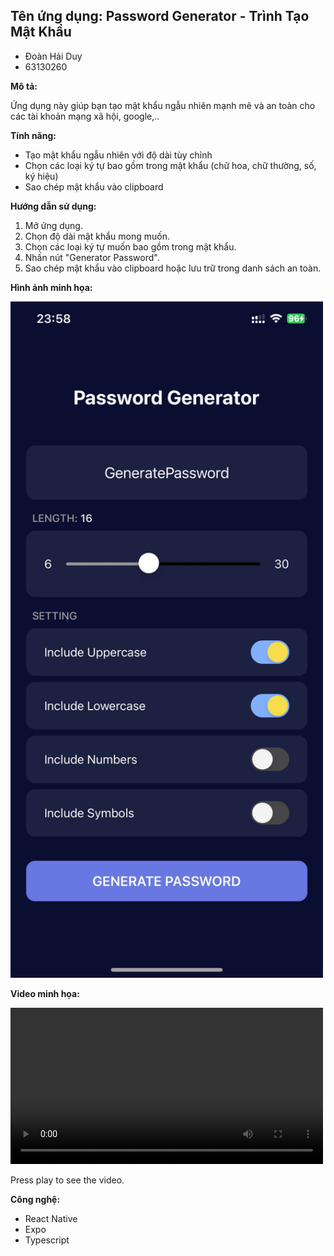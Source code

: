 ## Tên ứng dụng: Password Generator - Trình Tạo Mật Khẩu

-   Đoàn Hải Duy
-   63130260

**Mô tả:**

Ứng dụng này giúp bạn tạo mật khẩu ngẫu nhiên mạnh mẽ và an toàn cho các tài khoản mạng xã hội, google,..

**Tính năng:**

-   Tạo mật khẩu ngẫu nhiên với độ dài tùy chỉnh
-   Chọn các loại ký tự bao gồm trong mật khẩu (chữ hoa, chữ thường, số, ký hiệu)
-   Sao chép mật khẩu vào clipboard

**Hướng dẫn sử dụng:**

1. Mở ứng dụng.
2. Chọn độ dài mật khẩu mong muốn.
3. Chọn các loại ký tự muốn bao gồm trong mật khẩu.
4. Nhấn nút "Generator Password".
5. Sao chép mật khẩu vào clipboard hoặc lưu trữ trong danh sách an toàn.

**Hình ảnh minh họa:**

<img src="./assets/images/screenshot.jpg" alt="Ảnh màn hình" width="500">

**Video minh họa:**

<video width="500" controls>
  <source src="https://firebasestorage.googleapis.com/v0/b/snap-share-78f51.appspot.com/o/post%2F%C4%90o%C3%A0n%20H%E1%BA%A3i%20Duy%2F66911183-7ace-4e18-8ba7-67b6ebdf056f%2Fapp.mp466911183-7ace-4e18-8ba7-67b6ebdf056f?alt=media&token=d0b846c0-6a7b-419d-9f73-024e51caf0a6.mp4" type="video/mp4">
</video>

Press play to see the video.

**Công nghệ:**

-   React Native
-   Expo
-   Typescript
